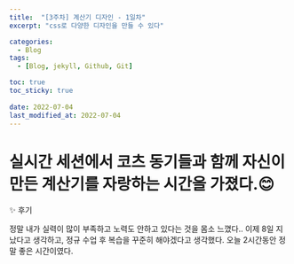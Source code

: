 ```yaml
---
title:  "[3주차] 계산기 디자인 - 1일차"
excerpt: "css로 다양한 디자인을 만들 수 있다"

categories:
  - Blog
tags:
  - [Blog, jekyll, Github, Git]

toc: true
toc_sticky: true
 
date: 2022-07-04
last_modified_at: 2022-07-04
---
```


# 실시간 세션에서 코츠 동기들과 함께 자신이 만든 계산기를 자랑하는 시간을 가졌다.😊

✨ 후기

정말 내가 실력이 많이 부족하고 노력도 안하고 있다는 것을 몸소 느꼈다..
이제 8일 지났다고 생각하고, 정규 수업 후 복습을 꾸준히 해야겠다고 생각했다.
오늘 2시간동안 정말 좋은 시간이였다.

